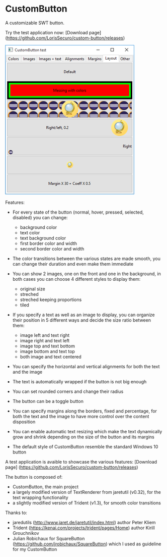 # CustomButton

A customizable SWT button.

Try the test application now: [Download page] (https://github.com/LorisSecuro/custom-button/releases)

![alt tag](Screenshot.png)

Features:

- For every state of the button (normal, hover, pressed, selected, disabled) you can change:
  - background color
  - text color
  - text background color
  - first border color and width
  - second border color and width

- The color transitions between the various states are made smooth, you can change their duration and even make them immediate

- You can show 2 images, one on the front and one in the background, in both cases you can choose 4 different styles to display them:
  - original size
  - streched
  - streched keeping proportions
  - tiled

- If you specify a text as well as an image to display, you can organize their position in 5 different ways and decide the size ratio between them:
  - image left and text right
  - image right and text left
  - image top and text bottom
  - image bottom and text top
  - both image and text centered

- You can specify the horizontal and vertical alignments for both the text and the image

- The text is automatically wrapped if the button is not big enough

- You can set rounded corners and change their radius
 
- The button can be a toggle button

- You can specify margins along the borders, fixed and percentage, for both the text and the image to have more control over the content disposition

- You can enable automatic text resizing which make the text dynamically grow and shrink depending on the size of the button and its margins 

- The default style of CustomButton resemble the standard Windows 10 button

A test application is avaible to showcase the various features: [Download page] (https://github.com/LorisSecuro/custom-button/releases)

The button is composed of:
- CustomButton, the main project
- a largely modified version of TextRenderer from jaretutil (v0.32), for the text wrapping functionality
- a slightly modified version of Trident (v1.3), for smooth color transitions

Thanks to:
- jaredutils (http://www.jaret.de/jaretutil/index.html) author Peter Kliem
- Trident (https://kenai.com/projects/trident/pages/Home) author Kirill Grouchnikov
- Julian Robichaux for SquareButton (https://github.com/jrobichaux/SquareButton) which I used as guideline for my CustomButton

